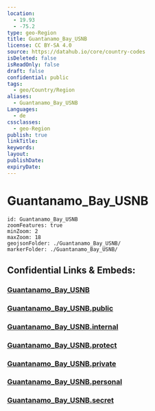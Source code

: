 ```yaml
---
location:
  - 19.93
  - -75.2
type: geo-Region
title: Guantanamo_Bay_USNB
license: CC BY-SA 4.0
source: https://datahub.io/core/country-codes
isDeleted: false
isReadOnly: false
draft: false
confidential: public
tags:
  - geo/Country/Region
aliases:
  - Guantanamo_Bay_USNB
Languages:
  - de
cssclasses:
  - geo-Region
publish: true
linkTitle:
keywords:
layout:
publishDate:
expiryDate:
---
```


# Guantanamo_Bay_USNB

```leaflet
id: Guantanamo_Bay_USNB
zoomFeatures: true 
minZoom: 2 
maxZoom: 18
geojsonFolder: ./Guantanamo_Bay_USNB/
markerFolder: ./Guantanamo_Bay_USNB/
```


## Confidential Links & Embeds: 

### [Guantanamo_Bay_USNB](/_Standards/Earth/Continent/America~North/USA/USA~Islands/Counties/Guantanamo_Bay_USNB.md) 

### [Guantanamo_Bay_USNB.public](/_public/Earth/Continent/America~North/USA/USA~Islands/Counties/Guantanamo_Bay_USNB.public.md) 

### [Guantanamo_Bay_USNB.internal](/_internal/Earth/Continent/America~North/USA/USA~Islands/Counties/Guantanamo_Bay_USNB.internal.md) 

### [Guantanamo_Bay_USNB.protect](/_protect/Earth/Continent/America~North/USA/USA~Islands/Counties/Guantanamo_Bay_USNB.protect.md) 

### [Guantanamo_Bay_USNB.private](/_private/Earth/Continent/America~North/USA/USA~Islands/Counties/Guantanamo_Bay_USNB.private.md) 

### [Guantanamo_Bay_USNB.personal](/_personal/Earth/Continent/America~North/USA/USA~Islands/Counties/Guantanamo_Bay_USNB.personal.md) 

### [Guantanamo_Bay_USNB.secret](/_secret/Earth/Continent/America~North/USA/USA~Islands/Counties/Guantanamo_Bay_USNB.secret.md)

